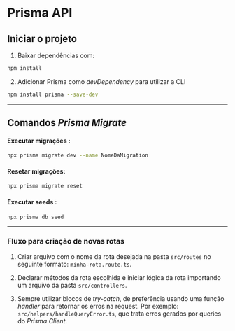 # Prisma API

## Iniciar o projeto

1. Baixar dependências com:

```bash
npm install
```

2. Adicionar Prisma como _devDependency_ para utilizar a CLI

```bash
npm install prisma --save-dev
```

---

## Comandos _Prisma Migrate_

#### Executar migrações :

```bash
npx prisma migrate dev --name NomeDaMigration
```

#### Resetar migrações:

```bash
npx prisma migrate reset
```

#### Executar seeds :

```bash
npx prisma db seed
```

---

### Fluxo para criação de novas rotas

1.  Criar arquivo com o nome da rota desejada na pasta `src/routes` no seguinte formato: `minha-rota.route.ts`.

2.  Declarar métodos da rota escolhida e iniciar lógica da rota importando um arquivo da pasta `src/controllers`.

3.  Sempre utilizar blocos de _try-catch_, de preferência usando uma função _handler_ para retornar os erros na request. Por exemplo: `src/helpers/handleQueryError.ts`, que trata erros gerados por queries do _Prisma Client_.
